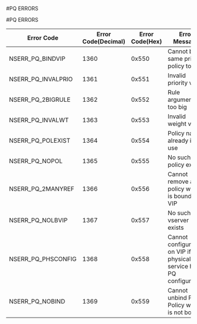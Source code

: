 #PQ ERRORS

#PQ ERRORS



<table><thead><tr><th>Error Code</th><th>Error Code(Decimal)</th><th>Error Code(Hex)</th><th>Error Message</th></tr></thead><tbody><tr><td>NSERR_PQ_BINDVIP</td><td>1360</td><td>0x550</td><td>Cannot bind same priority policy to VIP</td></tr><tr><td>NSERR_PQ_INVALPRIO</td><td>1361</td><td>0x551</td><td>Invalid priority value</td></tr><tr><td>NSERR_PQ_2BIGRULE</td><td>1362</td><td>0x552</td><td>Rule argument too big</td></tr><tr><td>NSERR_PQ_INVALWT</td><td>1363</td><td>0x553</td><td>Invalid weight value</td></tr><tr><td>NSERR_PQ_POLEXIST</td><td>1364</td><td>0x554</td><td>Policy name already in use</td></tr><tr><td>NSERR_PQ_NOPOL</td><td>1365</td><td>0x555</td><td>No such PQ policy exists</td></tr><tr><td>NSERR_PQ_2MANYREF</td><td>1366</td><td>0x556</td><td>Cannot remove a policy which is bound to VIP</td></tr><tr><td>NSERR_PQ_NOLBVIP</td><td>1367</td><td>0x557</td><td>No such LB vserver exists</td></tr><tr><td>NSERR_PQ_PHSCONFIG</td><td>1368</td><td>0x558</td><td>Cannot configure PQ on VIP if physical service has PQ configuration</td></tr><tr><td>NSERR_PQ_NOBIND</td><td>1369</td><td>0x559</td><td>Cannot unbind PQ Policy which is not bound</td></tr></tbody></table>
